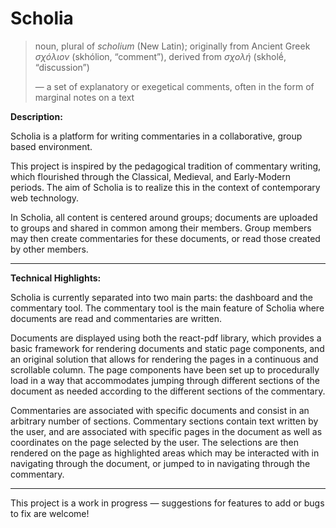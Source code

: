 # Scholia
> noun, plural of *scholium* (New Latin); originally from Ancient Greek *σχόλιον* (skhólion, “comment”), derived from *σχολή* (skholḗ, “discussion”)
> 
> — a set of explanatory or exegetical comments, often in the form of marginal notes on a text


**Description:** 

Scholia is a platform for writing commentaries in a collaborative, group based environment. 

This project is inspired by the pedagogical tradition of commentary writing, which flourished through the Classical, Medieval, and Early-Modern periods. The aim of Scholia is to realize this in the context of contemporary web technology. 

In Scholia, all content is centered around groups; documents are uploaded to groups and shared in common among their members. Group members may then create commentaries for these documents, or read those created by other members.

--- 

**Technical Highlights:**

Scholia is currently separated into two main parts: the dashboard and the commentary tool. The commentary tool is the main feature of Scholia where documents are read and commentaries are written. 

Documents are displayed using both the react-pdf library, which provides a basic framework for rendering documents and static page components, and an original solution that allows for rendering the pages in a continuous and scrollable column. The page components have been set up to procedurally load in a way that accommodates jumping through different sections of the document as needed according to the different sections of the commentary.

Commentaries are associated with specific documents and consist in an arbitrary number of sections. Commentary sections contain text written by the user, and are associated with specific pages in the document as well as coordinates on the page selected by the user. The selections are then rendered on the page as highlighted areas which may be interacted with in navigating through the document, or jumped to in navigating through the commentary. 

---

This project is a work in progress — suggestions for features to add or bugs to fix are welcome!
